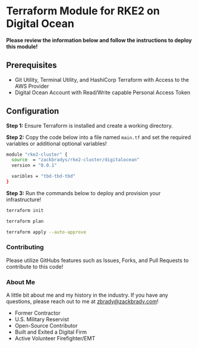 # Terraform Module for RKE2 on Digital Ocean

**Please review the information below and follow the instructions to deploy this module!**

## Prerequisites

- Git Utility, Terminal Utility, and HashiCorp Terraform with Access to the AWS Provider
- Digital Ocean Account with Read/Write capable Personal Access Token

## Configuration

**Step 1:** Ensure Terraform is installed and create a working directory.

**Step 2:** Copy the code below into a file named `main.tf` and set the required variables or additional optional variables!

```bash
module "rke2-cluster" {
  source  = "zackbradys/rke2-cluster/digitalocean"
  version = "0.0.1"

  varibles = "tbd-tbd-tbd"
}
```

**Step 3:** Run the commands below to deploy and provision your infrastructure!

```bash
terraform init

terraform plan

terraform apply --auto-approve
```

### Contributing

Please utilize GitHubs features such as Issues, Forks, and Pull Requests to contribute to this code!

### About Me

A little bit about me and my history in the industry. If you have any questions, please reach out to me at zbrady@zackbrady.com!

- Former Contractor
- U.S. Military Reservist
- Open-Source Contributor
- Built and Exited a Digital Firm
- Active Volunteer Firefighter/EMT
